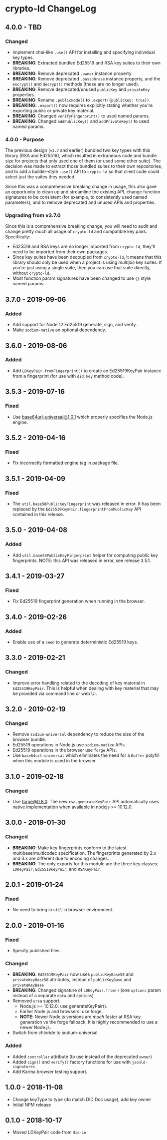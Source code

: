 # crypto-ld ChangeLog

## 4.0.0 - TBD

### Changed
- Implement chai-like `.use()` API for installing and specifying individual key 
  types.
- **BREAKING**: Extracted bundled Ed25519 and RSA key suites to their own
  libraries.
- **BREAKING**: Remove deprecated `.owner` instance property
- **BREAKING**: Remove deprecated `.passphrase` instance property, and the `encrypt()` and 
  `decrypt()` methods (these are no longer used).
- **BREAKING**: Remove deprecated/unused `publicKey` and `privateKey` properties.
- **BREAKING**: Rename `.publicNode()` to `.export({publicKey: true})`.
- **BREAKING**: `.export()` now requires explicitly stating whether you're 
  exporting public or private key material.
- **BREAKING**: Changed `verifyFingerprint()` to used named params.
- **BREAKING**: Changed `addPublicKey()` and `addPrivateKey()` to used named params.

### 4.0.0 - Purpose

The previous design (`v3.7` and earlier) bundled two key types with this
library (RSA and Ed25519), which resulted in extraneous code and bundle size
for projects that only used one of them (or used some other suite). The
decision was made to extract those bundled suites to their own repositories,
and to add a builder-style `.use()` API to `crypto-ld` so that client code
could select just the suites they needed.

Since this was a comprehensive breaking change in usage, this also gave an 
opportunity to clean up and streamline the existing API, change function
signatures to be consistent (for example, to consistently used named parameters),
and to remove deprecated and unused APIs and properties.

### Upgrading from v3.7.0

Since this is a comprehensive breaking change, you will need to audit and change
pretty much all usage of `crypto-ld` and compatible key pairs. Specifically:

* Ed25519 and RSA keys are no longer imported from `crypto-ld`, they'll need to
  be imported from their own packages.
* Since key suites have been decoupled from `crypto-ld`, it means that this
  library should only be used when a project is using _multiple_ key suites.
  If you're just using a single suite, then you can use that suite directly,
  without `crypto-ld`.
* Most function param signatures have been changed to use `{}` style named params.

## 3.7.0 - 2019-09-06

### Added
- Add support for Node 12 Ed25519 generate, sign, and verify.
- Make `sodium-native` an optional dependency.

## 3.6.0 - 2019-08-06

### Added
- Add `LDKeyPair.fromFingerprint()` to create an Ed25519KeyPair instance
  from a fingerprint (for use with `did:key` method code).

## 3.5.3 - 2019-07-16

### Fixed
- Use base64url-universal@1.0.1 which properly specifies the Node.js engine.

## 3.5.2 - 2019-04-16

### Fixed
- Fix incorrectly formatted engine tag in package file.

## 3.5.1 - 2019-04-09

### Fixed
- The `util.base58PublicKeyFingerprint` was released in error. It has been
  replaced by the `Ed25519KeyPair.fingerprintFromPublicKey` API contained
  in this release.

## 3.5.0 - 2019-04-08

### Added
- Add `util.base58PublicKeyFingerprint` helper for computing public key
  fingerprints. NOTE: this API was released in error, see release 3.5.1.

## 3.4.1 - 2019-03-27

### Fixed
- Fix Ed25519 fingerprint generation when running in the browser.

## 3.4.0 - 2019-02-26

### Added
- Enable use of a `seed` to generate deterministic Ed25519 keys.

## 3.3.0 - 2019-02-21

### Changed
- Improve error handling related to the decoding of key material in
  `Ed25519KeyPair`. This is helpful when dealing with key material that may
  be provided via command line or web UI.

## 3.2.0 - 2019-02-19

### Changed
- Remove `sodium-universal` dependency to reduce the size of the browser bundle.
- Ed25519 operations in Node.js use `sodium-native` APIs.
- Ed25519 operations in the browser use `forge` APIs.
- Use `base64url-universal` which eliminates the need for a `Buffer` polyfill
  when this module is used in the browser.

## 3.1.0 - 2019-02-18

### Changed
- Use forge@0.8.0. The new `rsa.generateKeyPair` API automatically uses
  native implementation when available in nodejs >= 10.12.0.

## 3.0.0 - 2019-01-30

### Changed
- **BREAKING**: Make key fingerprints conform to the latest multibase/multicodec
  specification. The fingerprints generated by 2.x and 3.x are different due
  to encoding changes.
- **BREAKING**: The only exports for this module are the three key classes:
  `LDKeyPair`, `Ed25519KeyPair`, and `RSAKeyPair`.

## 2.0.1 - 2019-01-24

### Fixed
- No need to bring in `util` in browser environment.

## 2.0.0 - 2019-01-16

### Fixed
- Specify published files.

### Changed
- **BREAKING**: `Ed25519KeyPair` now uses `publicKeyBase58` and
  `privateKeyBase58` attributes, instead of `publicKeyBase` and
  `privateKeyBase`
- **BREAKING**: Changed signature of `LDKeyPair.from()` (one `options` param
  instead of a separate `data` and `options`)
- Removed `ursa` support.
  - Node.js >= 10.12.0: use generateKeyPair().
  - Earlier Node.js and browsers: use forge.
  - **NOTE**: Newer Node.js versions are *much* faster at RSA key generation vs
    the forge fallback. It is highly recommended to use a newer Node.js.
- Switch from chloride to sodium-universal.

### Added
- Added `controller` attribute (to use instead of the deprecated `owner`)
- Added `sign()` and `verify()` factory functions for use with
  `jsonld-signatures`
- Add Karma browser testing support.

## 1.0.0 - 2018-11-08

- Change keyType to type (do match DID Doc usage), add key owner
- Initial NPM release

## 0.1.0 - 2018-10-17

- Moved LDKeyPair code from `did-io`
